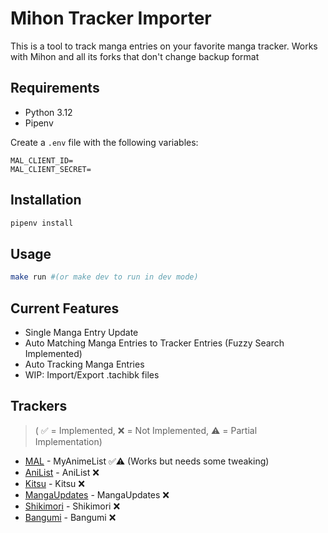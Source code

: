 # Mihon Tracker Importer

This is a tool to track manga entries on your favorite manga tracker. Works with Mihon and all its forks that don't change backup format

## Requirements

- Python 3.12
- Pipenv

Create a `.env` file with the following variables:

```env
MAL_CLIENT_ID=
MAL_CLIENT_SECRET=
```

## Installation

```bash
pipenv install
```

## Usage

```bash
make run #(or make dev to run in dev mode)
```

## Current Features

- Single Manga Entry Update
- Auto Matching Manga Entries to Tracker Entries (Fuzzy Search Implemented)
- Auto Tracking Manga Entries
- WIP: Import/Export .tachibk files

## Trackers

> ( ✅ = Implemented, ❌ = Not Implemented, ⚠️ = Partial Implementation)

- [MAL](https://myanimelist.net/) - MyAnimeList ✅⚠️ (Works but needs some tweaking)
- [AniList](https://anilist.co/) - AniList ❌
- [Kitsu](https://kitsu.io/) - Kitsu ❌
- [MangaUpdates](https://mangaupdates.com/) - MangaUpdates ❌
- [Shikimori](https://shikimori.one/) - Shikimori ❌
- [Bangumi](https://bangumi.tv/) - Bangumi ❌
